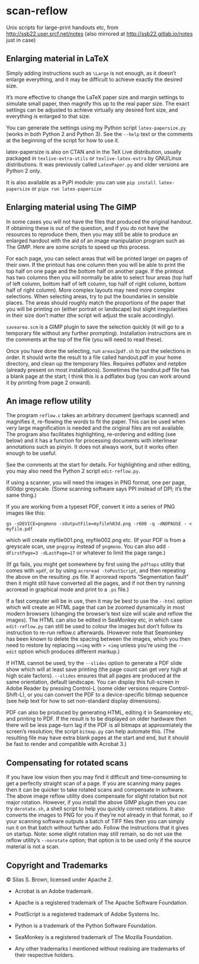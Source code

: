 # scan-reflow
Unix scripts for large-print handouts etc, from http://ssb22.user.srcf.net/notes
(also mirrored at http://ssb22.gitlab.io/notes just in case)

Enlarging material in LaTeX
---------------------------

Simply adding instructions such as `\Large` is not enough, as it doesn’t enlarge everything, and it may be difficult to achieve exactly the desired size.

It’s more effective to change the LaTeX paper size and margin settings to simulate small paper, then magnify this up to the real paper size.  The exact settings can be adjusted to achieve virtually any desired font size, and everything is enlarged to that size.

You can generate the settings using my Python script `latex-papersize.py` (works in both Python 2 and Python 3).  See the `--help` text or the comments at the beginning of the script for how to use it.

latex-papersize is also on CTAN and in the TeX Live distribution, usually packaged in `texlive-extra-utils` or `texlive-latex-extra` by GNU/Linux distributions.  It was previously called `LatexPaper.py` and older versions are Python 2 only.

It is also available as a PyPI module: you can use `pip install latex-papersize` or `pipx run latex-papersize`

Enlarging material using The GIMP
---------------------------------

In some cases you will not have the files that produced the original handout.  If obtaining these is out of the question, and if you do not have the resources to reproduce them, then you may still be able to produce an enlarged handout with the aid of an image manipulation program such as The GIMP.  Here are some scripts to speed up this process.

For each page, you can select areas that will be printed larger on pages of their own.  If the printout has one column then you will be able to print the top half on one page and the bottom half on another page.  If the printout has two columns then you will normally be able to select four areas (top half of left column, bottom half of left column, top half of right column, bottom half of right column).  More complex layouts may need more complex selections.  When selecting areas, try to put the boundaries in sensible places.  The areas should roughly match the proportions of the paper that you will be printing on (either portrait or landscape) but slight irregularities in their size don’t matter (the script will adjust the scale accordingly).

`savearea.scm` is a GIMP plugin to save the selection quickly (it will go to a temporary file without any further prompting).  Installation instructions are in the comments at the top of the file (you will need to read these).

Once you have done the selecting, run `areas2pdf.sh` to put the selections in order.  It should write the result to a file called handout.pdf in your home directory, and clean up the temporary files.  Requires pdflatex and netpbm (already present on most installations).  Sometimes the handout.pdf file has a blank page at the start; I think this is a pdflatex bug (you can work around it by printing from page 2 onward).

An image reflow utility
-----------------------

The program `reflow.c` takes an arbitrary document (perhaps scanned) and magnifies it, re-flowing the words to fit the paper.  This can be used when very large magnification is needed and the original files are not available.  The program also facilitates highlighting, re-ordering and editing (see below) and it has a function for processing documents with interlinear annotations such as pinyin.  It does not always work, but it works often enough to be useful.

See the comments at the start for details.  For highlighting and other editing, you may also need the Python 2 script `edit-reflow.py`.

If using a scanner, you will need the images in PNG format, one per page, 600dpi greyscale. (Some scanning software says PPI instead of DPI; it’s the same thing.)

If you are working from a typeset PDF, convert it into a series of PNG images like this:

`gs -sDEVICE=pngmono -sOutputFile=myfile%03d.png -r600 -q -dNOPAUSE - < myfile.pdf`

which will create myfile001.png, myfile002.png etc.  (If your PDF is from a greyscale scan, use `pnggray` instead of `pngmono`. You can also add `-dFirstPage=3 -dLastPage=17` or whatever to limit the page range.)

(If gs fails, you might get somewhere by first using the `pdftops` utility that comes with `xpdf`, or by using `acroread -toPostScript`, and then repeating the above on the resulting .ps file.  If acroread reports “Segmentation fault” then it might still have converted all the pages, and if not then try running acroread in graphical mode and print to a `.ps` file.)

If a fast computer will be in use, then it may be best to use the `--html` option which will create an HTML page that can be zoomed dynamically in most modern browsers (changing the browser’s text size will scale and reflow the images).  The HTML can also be edited in SeaMonkey etc, in which case `edit-reflow.py` can still be used to colour the images but don’t follow its instruction to re-run reflow.c afterwards. (However note that Seamonkey has been known to delete the spacing between the images, which you then need to restore by replacing `><img` with `> <img` unless you’re using the `--edit` option which produces different markup.)

If HTML cannot be used, try the `--slides` option to generate a PDF slide show which will at least save printing (the page count can get very high at high scale factors).  `--slides` ensures that all pages are produced at the same orientation, default landscape.  You can display this full-screen in Adobe Reader by pressing Control-L (some older versions require Control-Shift-L), or you can convert the PDF to a device-specific bitmap sequence (see help text for how to set non-standard display dimensions).

PDF can also be produced by generating HTML, editing it in Seamonkey etc, and printing to PDF. If the result is to be displayed on older hardware then there will be less page-turn lag if the PDF is all bitmaps at approxmiately the screen’s resolution; the script `bitmap.py` can help automate this. (The resulting file may have extra blank pages at the start and end, but it should be fast to render and compatible with Acrobat 3.)

Compensating for rotated scans
------------------------------

If you have low vision then you may find it difficult and time-consuming to get a perfectly straight scan of a page.  If you are scanning many pages then it can be quicker to take rotated scans and compensate in software.  The above image reflow utility does compensate for slight rotation but not major rotation.  However, if you install the above GIMP plugin then you can try `derotate.sh`, a shell script to help you quickly correct rotations. It also converts the images to PNG for you if they’re not already in that format, so if your scanning software outputs a batch of TIFF files then you can simply run it on that batch without further ado.  Follow the instructions that it gives on startup.  Note: some slight rotation may still remain, so do not use the reflow utility’s `--norotate` option; that option is to be used only if the source material is not a scan.

Copyright and Trademarks
------------------------

© Silas S. Brown, licensed under Apache 2.

* Acrobat is an Adobe trademark.

* Apache is a registered trademark of The Apache Software Foundation.

* PostScript is a registered trademark of Adobe Systems Inc.

* Python is a trademark of the Python Software Foundation.

* SeaMonkey is a registered trademark of The Mozilla Foundation.

* Any other trademarks I mentioned without realising are trademarks of their respective holders.
